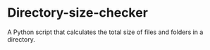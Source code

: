 # Directory-size-checker
A Python script that calculates the total size of files and folders in a directory. 
